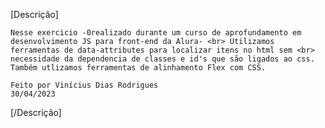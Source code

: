 [Descrição]

    Nesse exercicio -0realizado durante um curso de aprofundamento em desenvolvimento JS para front-end da Alura- <br> Utilizamos ferramentas de data-attributes para localizar itens no html sem <br> necessidade da dependencia de classes e id's que são ligados ao css. Também utlizamos ferramentas de alinhamento Flex com CSS.

    Feito por Vinícius Dias Rodrigues
    30/04/2023

[/Descrição]
